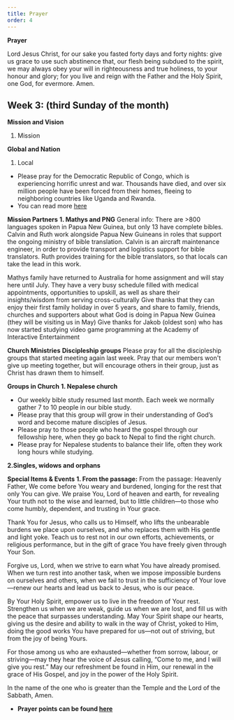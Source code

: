 ```yaml
---
title: Prayer
order: 4
---
```

**Prayer**

Lord Jesus Christ, for our sake you fasted forty days and forty nights: give us grace to use such abstinence that, our flesh being subdued to the spirit, we may always obey your will in righteousness and true holiness, to your honour and glory; for you live and reign with the Father and the Holy Spirit, one God, for evermore. Amen.


## Week 3: (third Sunday of the month) 


**Mission and Vision**
1. Mission

  
**Global and Nation**
1. Local
- Please pray for the Democratic Republic of Congo, which is experiencing horrific unrest and war. Thousands have died, and over six million people have been forced from their homes, fleeing to neighboring countries like Uganda and Rwanda. 
- You can read more [here](https://sydneyanglicans.net/news/children-caught-in-congo-chaos/54657)

  
**Mission Partners**
**1. Mathys and PNG**
General info: There are >800 languages spoken in Papua New Guinea, but only 13 have complete bibles. Calvin and Ruth work alongside Papua New Guineans in roles that support the ongoing ministry of bible translation. Calvin is an aircraft maintenance engineer, in order to provide transport and logistics support for bible translators. Ruth provides training for the bible translators, so that locals can take the lead in this work. 

Mathys family have returned to Australia for home assignment and will stay here until July. They have a very busy schedule filled with medical appointments, opportunities to upskill, as well as share their insights/wisdom from serving cross-culturally 
Give thanks that they can enjoy their first family holiday in over 5 years, and share to family, friends, churches and supporters about what God is doing in Papua New Guinea (they will be visiting us in May)
Give thanks for Jakob (oldest son) who has now started studying video game programming at the Academy of Interactive Entertainment


**Church Ministries**
**Discipleship groups**
Please pray for all the discipleship groups that started meeting again last week. Pray that our members won't give up meeting together, but will encourage others in their group, just as Christ has drawn them to himself.


**Groups in Church**
**1. Nepalese church**
- Our weekly bible study resumed last month. Each week we normally gather 7 to 10 people in our bible study. 
- Please pray that this group will grow in their understanding of God’s word and become mature disciples of Jesus. 
- Please pray to those people who heard the gospel through our fellowship here, when they go back to Nepal to find the right church. 
- Please pray for Nepalese students to balance their life, often they work long hours while studying. 

**2.Singles, widows and orphans**


**Special Items & Events**
**1. From the passage:**
From the passage:
Heavenly Father,
We come before You weary and burdened, longing for the rest that only You can give. We praise You, Lord of heaven and earth, for revealing Your truth not to the wise and learned, but to little children—to those who come humbly, dependent, and trusting in Your grace.

Thank You for Jesus, who calls us to Himself, who lifts the unbearable burdens we place upon ourselves, and who replaces them with His gentle and light yoke. Teach us to rest not in our own efforts, achievements, or religious performance, but in the gift of grace You have freely given through Your Son.

Forgive us, Lord, when we strive to earn what You have already promised. When we turn rest into another task, when we impose impossible burdens on ourselves and others, when we fail to trust in the sufficiency of Your love—renew our hearts and lead us back to Jesus, who is our peace.

By Your Holy Spirit, empower us to live in the freedom of Your rest. Strengthen us when we are weak, guide us when we are lost, and fill us with the peace that surpasses understanding. May Your Spirit shape our hearts, giving us the desire and ability to walk in the way of Christ, yoked to Him, doing the good works You have prepared for us—not out of striving, but from the joy of being Yours.

For those among us who are exhausted—whether from sorrow, labour, or striving—may they hear the voice of Jesus calling, “Come to me, and I will give you rest.” May our refreshment be found in Him, our renewal in the grace of His Gospel, and joy in the power of the Holy Spirit.

In the name of the one who is greater than the Temple and the Lord of the Sabbath,
Amen.

- **Prayer points can be found [here](https://stgeorgeshurstville.org.au/prayer)**
